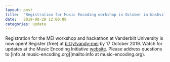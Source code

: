 ```yaml
---
layout: post
title:  "Registration for Music Encoding workshop in October in Nashville, TN"
date:   2019-08-28 12:00:00
categories: update
---
```


Registration for the MEI workshop and hackathon at Vanderbilt University is now open! Register (free) at [bit.ly/vandy-mei](https://music-encoding.org/) by 17 October 2019. Watch for updates at the Music Encoding Initiative [website](https://music-encoding.org/). Please address questions to [info at music-encoding.org](mailto:info at music-encoding.org).
